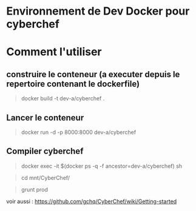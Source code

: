 # Environnement de Dev Docker pour cyberchef
# Comment l'utiliser 

## construire le conteneur (a executer depuis le repertoire contenant le dockerfile)
> docker build -t dev-a/cyberchef .


## Lancer le conteneur
> docker run -d -p 8000:8000 dev-a/cyberchef 

## Compiler cyberchef
>docker exec -it $(docker ps -q -f ancestor=dev-a/cyberchef) sh

> cd mnt/CyberChef/

> grunt prod

voir aussi : https://github.com/gchq/CyberChef/wiki/Getting-started
